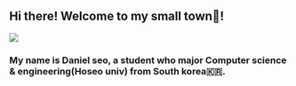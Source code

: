 ## Hi there! Welcome to my small town🏡!
<img src="https://capsule-render.vercel.app/api?type=wave&color=auto&height=300&section=header&text=DANIEL%20SEO&fontSize=90" />
<h3>My name is Daniel seo, a student who major Computer science & engineering(Hoseo univ) from South korea🇰🇷.</h3>
